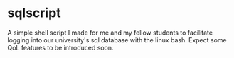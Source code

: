 # sqlscript


A simple shell script I made for me and my fellow students to facilitate logging into our university's sql database with the linux bash.
Expect some QoL features to be introduced soon.
